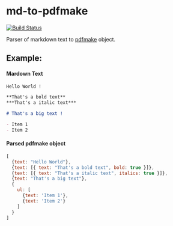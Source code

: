 # md-to-pdfmake

[![Build Status](https://app.travis-ci.com/brunobarretofreitas/md-to-pdfmake.svg?branch=master)](https://app.travis-ci.com/brunobarretofreitas/md-to-pdfmake)

Parser of markdown text to [pdfmake](https://github.com/bpampuch/pdfmake) object.

## Example:
#### Mardown Text
```markdown
Hello World !

**That's a bold text**
***That's a italic text***

# That's a big text !

- Item 1
- Item 2
```

#### Parsed pdfmake object
```javascript
[
  {text: "Hello World"},
  {text: [{ text: "That's a bold text", bold: true }]},
  {text: [{ text: "That's a italic text", italics: true }]},
  {text: "That's a big text"},
  {
    ul: [
      {text: 'Item 1'},
      {text: 'Item 2'}
    ]
  }
]
```
